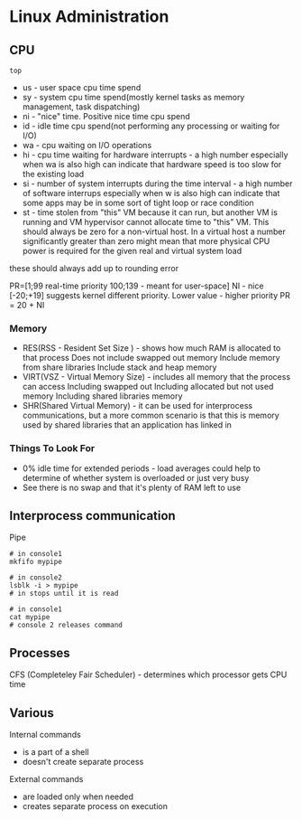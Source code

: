 # Linux Administration

## CPU

`top`
* us - user space cpu time spend
* sy - system cpu time spend(mostly kernel tasks as memory management, task dispatching)
* ni - "nice" time. Positive nice time cpu spend
* id - idle time cpu spend(not performing any processing or waiting for I/O)
* wa - cpu waiting on I/O operations
* hi - cpu time waiting for hardware interrupts - a high number especially when wa is also high 
  can indicate  that hardware speed is too slow for the existing load
* si - number of system interrupts during the time interval - a high number of software interrups
  especially when w is also high can indicate that some apps may be in some sort of tight loop
  or race condition
* st - time stolen from "this" VM because it can run, but another VM is running and VM hypervisor
  cannot allocate time to "this" VM. This should always be zero for a non-virtual host. In a virtual
  host a number significantly greater than zero might mean that more physical CPU power is required
  for the given real and virtual system load

these should always add up to rounding error 

PR=[1;99 real-time priority  100;139 - meant for user-space]
NI - nice [-20;+19] suggests kernel different priority. Lower value - higher priority
PR = 20 + NI

### Memory
 
* RES(RSS - Resident Set Size ) - shows how much RAM is allocated to that process
  Does not include swapped out memory
  Include memory from share libraries
  Include stack and heap memory
* VIRT(VSZ - Virtual Memory Size) - includes all memory that the process can access
  Including swapped out
  Including allocated but not used memory
  Including shared libraries memory
* SHR(Shared Virtual Memory) - it can be used for interprocess communications, but a more
  common scenario is that this is memory used by shared libraries that an application has linked in
  

### Things To Look For

* 0% idle time for extended periods - load averages could help to determine of whether system is
  overloaded or just very busy
* See there is no swap and that it's plenty of RAM left to use

## Interprocess communication

Pipe
```
# in console1
mkfifo mypipe

# in console2
lsblk -i > mypipe
# in stops until it is read

# in console1
cat mypipe
# console 2 releases command
```

## Processes

CFS (Completeley Fair Scheduler) - determines which processor gets CPU time

## Various

Internal commands
* is a part of a shell
* doesn't create separate process

External commands
* are loaded only when needed
* creates separate process on execution
